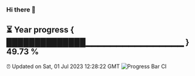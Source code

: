 ### Hi there 👋
⏳ Year progress { ██████████████▁▁▁▁▁▁▁▁▁▁▁▁▁▁▁▁ } 49.73 %
---
⏰ Updated on Sat, 01 Jul 2023 12:28:22 GMT
![Progress Bar CI](https://github.com/liununu/liununu/workflows/Progress%20Bar%20CI/badge.svg)
